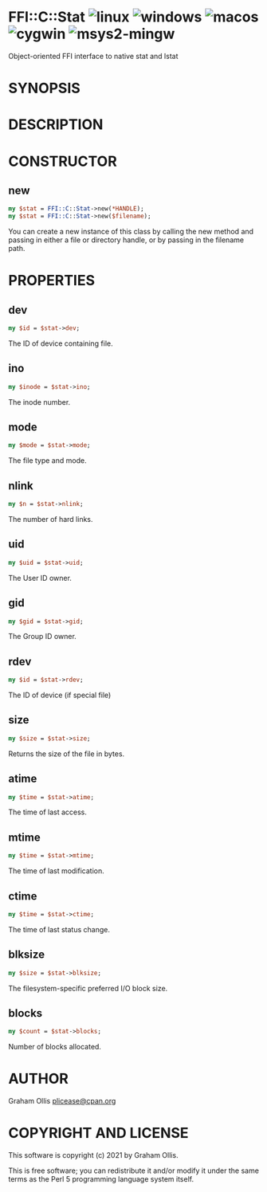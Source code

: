 # FFI::C::Stat ![linux](https://github.com/uperl/FFI-C-Stat/workflows/linux/badge.svg) ![windows](https://github.com/uperl/FFI-C-Stat/workflows/windows/badge.svg) ![macos](https://github.com/uperl/FFI-C-Stat/workflows/macos/badge.svg) ![cygwin](https://github.com/uperl/FFI-C-Stat/workflows/cygwin/badge.svg) ![msys2-mingw](https://github.com/uperl/FFI-C-Stat/workflows/msys2-mingw/badge.svg)

Object-oriented FFI interface to native stat and lstat

# SYNOPSIS

# DESCRIPTION

# CONSTRUCTOR

## new

```perl
my $stat = FFI::C::Stat->new(*HANDLE);
my $stat = FFI::C::Stat->new($filename);
```

You can create a new instance of this class by calling the new method and passing in
either a file or directory handle, or by passing in the filename path.

# PROPERTIES

## dev

```perl
my $id = $stat->dev;
```

The ID of device containing file.

## ino

```perl
my $inode = $stat->ino;
```

The inode number.

## mode

```perl
my $mode = $stat->mode;
```

The file type and mode.

## nlink

```perl
my $n = $stat->nlink;
```

The number of hard links.

## uid

```perl
my $uid = $stat->uid;
```

The User ID owner.

## gid

```perl
my $gid = $stat->gid;
```

The Group ID owner.

## rdev

```perl
my $id = $stat->rdev;
```

The ID of device (if special file)

## size

```perl
my $size = $stat->size;
```

Returns the size of the file in bytes.

## atime

```perl
my $time = $stat->atime;
```

The time of last access.

## mtime

```perl
my $time = $stat->mtime;
```

The time of last modification.

## ctime

```perl
my $time = $stat->ctime;
```

The time of last status change.

## blksize

```perl
my $size = $stat->blksize;
```

The filesystem-specific  preferred I/O block size.

## blocks

```perl
my $count = $stat->blocks;
```

Number of blocks allocated.

# AUTHOR

Graham Ollis <plicease@cpan.org>

# COPYRIGHT AND LICENSE

This software is copyright (c) 2021 by Graham Ollis.

This is free software; you can redistribute it and/or modify it under
the same terms as the Perl 5 programming language system itself.
